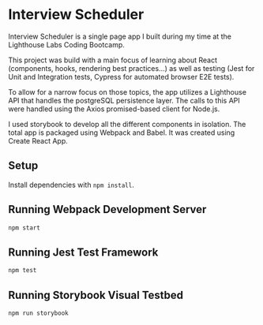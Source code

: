 # Interview Scheduler

Interview Scheduler is a single page app I built during my time at the Lighthouse Labs Coding Bootcamp.

This project was build with a main focus of learning about React (components, hooks, rendering best practices...)
as well as testing (Jest for Unit and Integration tests, Cypress for automated browser E2E tests).

To allow for a narrow focus on those topics, the app utilizes a Lighthouse API that handles the postgreSQL persistence layer.
The calls to this API were handled using the Axios promised-based client for Node.js.

I used storybook to develop all the different components in isolation. The total app is packaged using Webpack and Babel.
It was created using Create React App. 

 


## Setup

Install dependencies with `npm install`.

## Running Webpack Development Server

```sh
npm start
```

## Running Jest Test Framework

```sh
npm test
```

## Running Storybook Visual Testbed

```sh
npm run storybook
```
